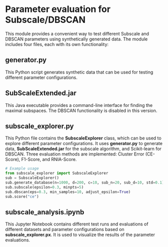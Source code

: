 # Parameter evaluation for Subscale/DBSCAN
This module provides a convenient way to test different Subscale and 
DBSCAN parameters using synthetically generated data. The module includes four files, each with its own functionality:
## generator.py
This Python script generates synthetic data that can be used for testing different parameter configurations.
## SubScaleExtended.jar
This Java executable provides a command-line interface for finding the maximal subspaces. 
The DBSCAN functionality is disabled in this version.
## subscale_explorer.py
This Python file contains the **SubscaleExplorer** class, which can be used to explore different parameter configurations. 
It uses **generator.py** to generate data, **SubScaleExtended.jar** for the subscale algorithm, and Scikit-learn for DBSCAN. 
Three evaluation methods are implemented: Cluster Error (CE-Score), F1-Score, and RNIA-Score.
```python
# Example usage
from subscale_explorer import SubscaleExplorer
sub = SubscaleExplorer()
sub.generate_database(n=1000, d=200, c=10, sub_n=20, sub_d=10, std=0.1)
sub.subscale(epsilon=0.3, minpts=5)
sub.dbscan(eps=0.3, min_samples=10, adjust_epsilon=True)
sub.score("ce")
```

## subscale_analysis.ipynb
This Jupyter Notebook contains different test runs and evaluations of different datasets and parameter configurations based on **subscale_explorer.px**. 
It is used to visualize the results of the parameter evaluations.
